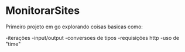 # MonitorarSites

Primeiro projeto em go explorando coisas basicas como:

-iterações
-input/output
-conversoes de tipos
-requisições http
-uso de "time"
